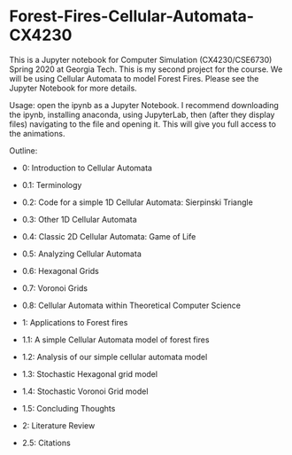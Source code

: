 # Forest-Fires-Cellular-Automata-CX4230

This is a Jupyter notebook for Computer Simulation (CX4230/CSE6730) Spring 2020 at Georgia Tech. This is my second project for the course. We will be using Cellular Automata to model Forest Fires. Please see the Jupyter Notebook for more details. 

Usage: open the ipynb as a Jupyter Notebook. I recommend downloading the ipynb, installing anaconda, using JupyterLab, then (after they display files) navigating to the file and opening it. This will give you full access to the animations. 

Outline:
- 0: Introduction to Cellular Automata

- 0.1: Terminology

- 0.2: Code for a simple 1D Cellular Automata: Sierpinski Triangle

- 0.3: Other 1D Cellular Automata

- 0.4: Classic 2D Cellular Automata: Game of Life

- 0.5: Analyzing Cellular Automata

- 0.6: Hexagonal Grids

- 0.7: Voronoi Grids

- 0.8: Cellular Automata within Theoretical Computer Science

- 1: Applications to Forest fires

- 1.1: A simple Cellular Automata model of forest fires

- 1.2: Analysis of our simple cellular automata model

- 1.3: Stochastic Hexagonal grid model

- 1.4: Stochastic Voronoi Grid model

- 1.5: Concluding Thoughts

- 2: Literature Review

- 2.5: Citations

